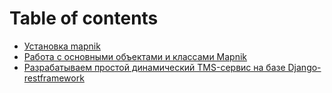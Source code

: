 # Table of contents

* [Установка mapnik](install.md)
* [Работа с основными объектами и классами Mapnik](rabota-s-mapnik-iz-python.md)
* [Разрабатываем простой динамический TMS-сервис на базе Django-restframework](razrabatyvaem-prostoi-dinamicheskii-tms-servis.md)
